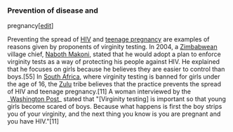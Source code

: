 ### Prevention of disease and
pregnancy[[edit](/w/index.php?title=Virginity\_test&action=edit&section=10
"Edit section: Prevention of disease and pregnancy")]

Preventing the spread of [HIV](/wiki/HIV "HIV") and [teenage
pregnancy](/wiki/Teenage\_pregnancy "Teenage pregnancy") are examples of
reasons given by proponents of virginity testing. In 2004, a
[Zimbabwean](/wiki/Zimbabwe "Zimbabwe") village chief, [Naboth
Makoni](/w/index.php?title=Naboth\_Makoni&action=edit&redlink=1 "Naboth Makoni
\(page does not exist\)"), stated that he would adopt a plan to enforce
virginity tests as a way of protecting his people against HIV. He explained
that he focuses on girls because he believes they are easier to control than
boys.[55] In [South Africa](/wiki/South\_Africa "South Africa"), where
virginity testing is banned for girls under the age of 16, the
[Zulu](/wiki/Zulu\_people "Zulu people") tribe believes that the practice
prevents the spread of HIV and teenage pregnancy.[11] A woman interviewed by
the \_[Washington Post](/wiki/Washington\_Post "Washington Post")\_ stated that
"[Virginity testing] is important so that young girls become scared of boys.
Because what happens is first the boy strips you of your virginity, and the
next thing you know is you are pregnant and you have HIV."[11]
